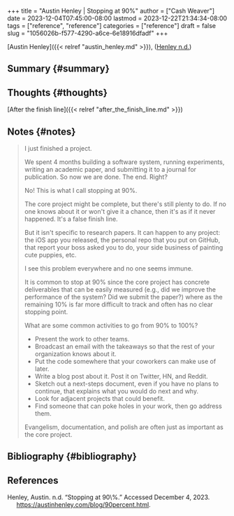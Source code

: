 +++
title = "Austin Henley | Stopping at 90%"
author = ["Cash Weaver"]
date = 2023-12-04T07:45:00-08:00
lastmod = 2023-12-22T21:34:34-08:00
tags = ["reference", "reference"]
categories = ["reference"]
draft = false
slug = "1056026b-f577-4290-a6ce-6e18916dfadf"
+++

[Austin Henley]({{< relref "austin_henley.md" >}}), (<a href="#citeproc_bib_item_1">Henley n.d.</a>)


## Summary {#summary}


## Thoughts {#thoughts}

[After the finish line]({{< relref "after_the_finish_line.md" >}})


## Notes {#notes}

> I just finished a project.
>
> We spent 4 months building a software system, running experiments, writing an academic paper, and submitting it to a journal for publication. So now we are done. The end. Right?
>
> No! This is what I call stopping at 90%.
>
> The core project might be complete, but there's still plenty to do. If no one knows about it or won't give it a chance, then it's as if it never happened. It's a false finish line.
>
> But it isn't specific to research papers. It can happen to any project: the iOS app you released, the personal repo that you put on GitHub, that report your boss asked you to do, your side business of painting cute puppies, etc.
>
> I see this problem everywhere and no one seems immune.
>
> It is common to stop at 90% since the core project has concrete deliverables that can be easily measured (e.g., did we improve the performance of the system? Did we submit the paper?) where as the remaining 10% is far more difficult to track and often has no clear stopping point.
>
> What are some common activities to go from 90% to 100%?
>
> -   Present the work to other teams.
> -   Broadcast an email with the takeaways so that the rest of your organization knows about it.
> -   Put the code somewhere that your coworkers can make use of later.
> -   Write a blog post about it. Post it on Twitter, HN, and Reddit.
> -   Sketch out a next-steps document, even if you have no plans to continue, that explains what you would do next and why.
> -   Look for adjacent projects that could benefit.
> -   Find someone that can poke holes in your work, then go address them.
>
> Evangelism, documentation, and polish are often just as important as the core project.


## Bibliography {#bibliography}

## References

<style>.csl-entry{text-indent: -1.5em; margin-left: 1.5em;}</style><div class="csl-bib-body">
  <div class="csl-entry"><a id="citeproc_bib_item_1"></a>Henley, Austin. n.d. “Stopping at 90\%.” Accessed December 4, 2023. <a href="https://austinhenley.com/blog/90percent.html">https://austinhenley.com/blog/90percent.html</a>.</div>
</div>
